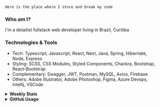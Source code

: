 ```
Here is the place where I store and break my code
```
### Who am I?
I'm a detailist fullstack web developer living in Brazil, Curitiba

### Technologies & Tools
- Tech: Typescript, Javascript, React, Next, Java, Spring, Hibernate, Node, Express
- Styling: SCSS, CSS Modules, Styled Components, Chackra, Bootstrap, React-Bootstrap
- Complementary: Swagger, JWT, Postman, MySQL, Axios, Firebase
- Others: Adobe Illustrator, Adobe Photoshop, Figma, Azure Devops, Intellij, VSCode

<details>
  <summary><b> Weekly Stats</b></summary>
<!--START_SECTION:waka-->

```text
TypeScript   14 hrs 18 mins  ██████████████▒░░░░░░░░░░   57.85 %
Docker       6 hrs 11 mins   ██████▒░░░░░░░░░░░░░░░░░░   25.06 %
TSConfig     2 hrs 25 mins   ██▒░░░░░░░░░░░░░░░░░░░░░░   09.83 %
JavaScript   1 hr 6 mins     █░░░░░░░░░░░░░░░░░░░░░░░░   04.48 %
JSON         33 mins         ▓░░░░░░░░░░░░░░░░░░░░░░░░   02.29 %
Bash         5 mins          ░░░░░░░░░░░░░░░░░░░░░░░░░   00.35 %
```

<!--END_SECTION:waka-->
</details>

<details>
  <summary><b> GitHub Usage</b></summary>
  
[![Top Langs](https://github-readme-stats.vercel.app/api/top-langs/?username=gxlpes&&langs_count=9&layout=compact)](https://github.com/anuraghazra/github-readme-stats)

</details>
